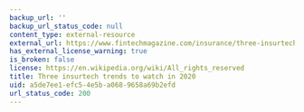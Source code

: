 ```yaml
---
backup_url: ''
backup_url_status_code: null
content_type: external-resource
external_url: https://www.fintechmagazine.com/insurance/three-insurtech-trends-watch-2020
has_external_license_warning: true
is_broken: false
license: https://en.wikipedia.org/wiki/All_rights_reserved
title: Three insurtech trends to watch in 2020
uid: a5de7ee1-efc5-4e5b-a068-9658a69b2efd
url_status_code: 200
---
```

